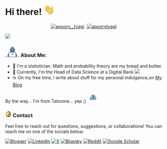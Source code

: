 # Hi there! <img src="https://github.com/WajdiBenSaad/WajdiBenSaad/blob/main/assets/Hi.gif" width="35" />
<p align="center">
<a href="https://twitter.com/wajdi_bs" target="blank"><img align="center" src="https://cdn.jsdelivr.net/npm/simple-icons@3.0.1/icons/twitter.svg" alt="apoorv__tyagi" height="30" width="30" /></a>&nbsp;
<a href="https://linkedin.com/in/wajdibensaad" target="blank"><img align="center" src="https://cdn.jsdelivr.net/npm/simple-icons@3.0.1/icons/linkedin.svg" alt="apoorvtyagi" height="30" width="30" /></a>&nbsp;
</p>

![](https://camo.githubusercontent.com/992babdffd8c74a1502de375fbdf7e4d54773242/68747470733a2f2f6d656469612e67697068792e636f6d2f6d656469612f53576f536b4e36447854737a71494b4571762f67697068792e676966)

### <img src="https://github.com/WajdiBenSaad/WajdiBenSaad/blob/main/assets/Developer.gif" width="45" /> About Me:
- 🏦 I'm a statistician. Math and probability theory are my bread and butter.
- 🚀 Currently, I'm the Head of Data Science at a Digital Bank
      <img src="https://media.giphy.com/media/WUlplcMpOCEmTGBtBW/giphy.gif" width="30">
- ☕ On my free time, I write about stuff for my personal indulgence,on  [My Blog](https://wajdix.blogspot.com)

By the way... I'm from Tatooine... yep ;) <img src="https://github.com/WajdiBenSaad/WajdiBenSaad/blob/main/assets/SW.gif" width="35" />


### <img alt="GIF" src="https://github.com/WajdiBenSaad/WajdiBenSaad/blob/main/assets/coin.gif" width="20px" /> Contact

Feel free to reach out for questions, suggestions, or collaborations!
You can reach me on one of the socials below: 

[![Blogger](https://img.shields.io/badge/Blogger-FF5722?style=for-the-badge&logo=blogger&logoColor=white)](https://wajdix.blogspot.com/)
[![LinkedIn](https://img.shields.io/badge/linkedin-%230077B5.svg?style=for-the-badge&logo=linkedin&logoColor=white)](https://www.linkedin.com/in/wajdibensaad/)
[![X](https://img.shields.io/badge/X-%23000000.svg?style=for-the-badge&logo=X&logoColor=white)](https://x.com/wajdi_bs)
[![Bluesky](https://img.shields.io/badge/Bluesky-0285FF?style=for-the-badge&logo=Bluesky&logoColor=white)](https://bsky.app/profile/wajdi.bsky.social)
[![Reddit](https://img.shields.io/badge/Reddit-%23FF4500.svg?style=for-the-badge&logo=Reddit&logoColor=white)](https://www.reddit.com/user/wajdix/)
[![Google Scholar](https://img.shields.io/badge/Google%20Scholar-4285F4?style=for-the-badge&logo=google-scholar&logoColor=white)](https://scholar.google.com/citations?user=LUOsfhYAAAAJ&hl=en)
